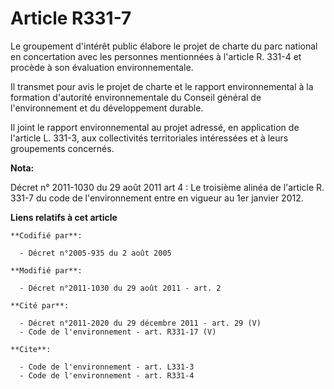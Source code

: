 # Article R331-7

Le groupement d'intérêt public élabore le projet de charte du parc national en concertation avec les personnes mentionnées à
l'article R. 331-4 et procède à son évaluation environnementale. 

Il transmet pour avis le projet de charte et le rapport environnemental à la formation d'autorité environnementale du Conseil
général de l'environnement et du développement durable. 

Il joint le rapport environnemental au projet adressé, en application de l'article L. 331-3, aux collectivités territoriales
intéressées et à leurs groupements concernés.

**Nota:**

Décret n° 2011-1030 du 29 août 2011 art 4 : Le troisième alinéa de l'article R. 331-7 du code de l'environnement entre en
vigueur au 1er janvier 2012.

**Liens relatifs à cet article**

	**Codifié par**:

	  - Décret n°2005-935 du 2 août 2005

	**Modifié par**:

	  - Décret n°2011-1030 du 29 août 2011 - art. 2

	**Cité par**:

	  - Décret n°2011-2020 du 29 décembre 2011 - art. 29 (V)
	  - Code de l'environnement - art. R331-17 (V)

	**Cite**:

	  - Code de l'environnement - art. L331-3
	  - Code de l'environnement - art. R331-4
